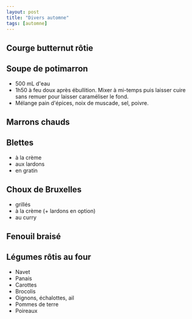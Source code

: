 ```yaml
---
layout: post
title: "Divers automne"
tags: [automne]
---
```


## Courge butternut rôtie
## Soupe de potimarron
* 500 mL d'eau
* 1h50 à feu doux après ébullition. Mixer à mi-temps puis laisser cuire sans remuer pour laisser caraméliser le fond.
* Mélange pain d'épices, noix de muscade, sel, poivre.
## Marrons chauds
## Blettes
* à la crème
* aux lardons
* en gratin
## Choux de Bruxelles
* grillés
* à la crème (+ lardons en option)
* au curry
## Fenouil braisé
## Légumes rôtis au four
* Navet
* Panais
* Carottes
* Brocolis
* Oignons, échalottes, ail
* Pommes de terre
* Poireaux
